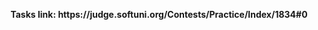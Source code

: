 <p align="center">
  <b>Tasks link: https://judge.softuni.org/Contests/Practice/Index/1834#0</b><br>
</p>

